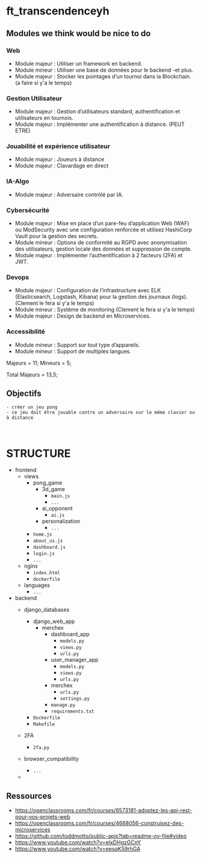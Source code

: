 # ft_transcendenceyh

## Modules we think would be nice to do

### Web
- Module majeur : Utiliser un framework en backend.
- Module mineur : Utiliser une base de données pour le backend -et plus.
- Module majeur : Stocker les pointages d’un tournoi dans la Blockchain. (a faire si y'a le temps)

### Gestion Utilisateur
- Module majeur : Gestion d’utilisateurs standard, authentification et utilisateurs en tournois.
- Module majeur : Implémenter une authentification à distance. (PEUT ETRE)

### Jouabilité et expérience utilisateur
- Module majeur : Joueurs à distance
- Module majeur : Clavardage en direct

### IA-Algo
- Module majeur : Adversaire contrôlé par IA.

### Cybersécurité
- Module majeur : Mise en place d’un pare-feu d’application Web (WAF) ou
ModSecurity avec une configuration renforcée et utilisez HashiCorp Vault pour la
gestion des secrets.
- Module mineur : Options de conformité au RGPD avec anonymisation des utilisateurs, gestion locale des données et suppression de compte.
- Module majeur : Implémenter l’authentification à 2 facteurs (2FA) et JWT.

### Devops
- Module majeur : Configuration de l’infrastructure avec ELK (Elasticsearch, Logstash, Kibana) pour la gestion des journaux (logs). (Clement le fera si y'a le temps)
- Module mineur : Système de monitoring (Clement le fera si y'a le temps)
- Module majeur : Design de backend en Microservices.

### Accessibilité
- Module mineur : Support sur tout type d’appareils.
- Module mineur : Support de multiples langues.

Majeurs = 11;
Mineurs = 5;

Total Majeurs = 13,5;

## Objectifs
	- créer un jeu pong
	- ce jeu doit être jouable contre un adversaire sur le même clavier ou à distance

&nbsp;

# STRUCTURE

- frontend
	- views
		- pong_game
			- 3d_game
				- `main.js`
				- `...`
			- ai_opponent
				- `ai.js`
			- personalization
				- `...`
		- `home.js`
		- `about_us.js`
		- `dashboard.js`
		- `login.js`
		- `...`
	- nginx
		- `index.html`
		- `dockerfile`
	- languages
		- `...`
- backend
	- django_databases
   		- django_web_app
	   		- merchex
				- dashboard_app
					- `models.py`
					- `views.py`
					- `urls.py`
				- user_manager_app
					- `models.py`
					- `views.py`
					- `urls.py`
	  			- merchex
					- `urls.py`
					- `settings.py`
	       		- `manage.py`
	       		- `requirements.txt`
        - `Dockerfile`
  		- `Makefile`
	- 2FA
		- `2fa.py`
	- browser_compatibility
		- `...`



	-

## Ressources
- https://openclassrooms.com/fr/courses/6573181-adoptez-les-api-rest-pour-vos-projets-web
- https://openclassrooms.com/fr/courses/4668056-construisez-des-microservices
- https://github.com/toddmotto/public-apis?tab=readme-ov-file#video
- https://www.youtube.com/watch?v=eIxDHgzGCnY
- https://www.youtube.com/watch?v=eesqK59rhGA

